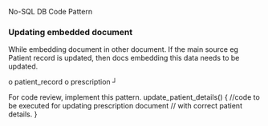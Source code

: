 No-SQL DB Code Pattern

### Updating embedded document

While embedding document in other document.
If the main source eg Patient record is updated,
then docs embedding this data needs to be updated.

o patient_record
o prescription ┘ 

For code review, implement this pattern.
update_patient_details() {
  //code to be executed for updating prescription document
  // with correct patient details.
}
